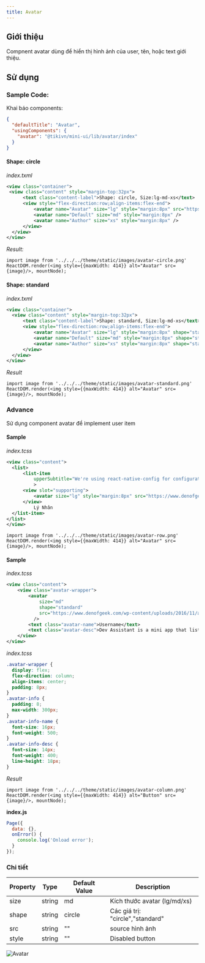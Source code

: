 ```yaml
---
title: Avatar
---
```


## Giới thiệu

Compnent avatar dùng để hiển thị hình ảnh của user, tên, hoặc text giới thiệu.

## Sử dụng

### Sample Code:

Khai báo components:

```json
{
  "defaultTitle": "Avatar",
  "usingComponents": {
    "avatar": "@tikivn/mini-ui/lib/avatar/index"
  }
}
```

#### Shape: circle

_index.txml_

```xml
<view class="container">
 <view class="content" style="margin-top:32px">
      <text class="content-label">Shape: circle, Size:lg-md-xs</text>
      <view style="flex-direction:row;align-items:flex-end">
          <avatar name="Avatar" size="lg" style="margin:8px" src="https://www.denofgeek.com/wp-content/uploads/2016/11/avatar-sequel.jpg"/>
          <avatar name="Default" size="md" style="margin:8px" />
          <avatar name="Author" size="xs" style="margin:8px" />
      </view>
  </view>
</view>
```

_Result:_

```__react
import image from '../../../theme/static/images/avatar-circle.png'
ReactDOM.render(<img style={{maxWidth: 414}} alt="Avatar" src={image}/>, mountNode);
```

#### Shape: standard

_index.txml_

```xml
<view class="container">
  <view class="content" style="margin-top:32px">
      <text class="content-label">Shape: standard, Size:lg-md-xs</text>
      <view style="flex-direction:row;align-items:flex-end">
          <avatar name="Avatar" size="lg" style="margin:8px" shape="standard" src="https://www.denofgeek.com/wp-content/uploads/2016/11/avatar-sequel.jpg"/>
          <avatar name="Default" size="md" style="margin:8px" shape="standard"/>
          <avatar name="Author" size="xs" style="margin:8px" shape="standard"/>
      </view>
  </view>
</view>
```

_Result_

```__react
import image from '../../../theme/static/images/avatar-standard.png'
ReactDOM.render(<img style={{maxWidth: 414}} alt="Avatar" src={image}/>, mountNode);
```

### Advance

Sử dụng component avatar để implement user item

#### Sample

_index.tcss_

```xml
<view class="content">
  <list>
      <list-item
          upperSubtitle="We're using react-native-config for configuration, so to make android work with config we need to add below line to android/app/build.gradle"
          >
      <view slot="supporting">
          <avatar size="lg" style="margin:8px" src="https://www.denofgeek.com/wp-content/uploads/2016/11/avatar-sequel.jpg"/>
      </view>
          Lý Nhân
  </list-item>
</list>
</view>
```

```__react
import image from '../../../theme/static/images/avatar-row.png'
ReactDOM.render(<img style={{maxWidth: 414}} alt="Avatar" src={image}/>, mountNode);
```

#### Sample

_index.tcss_

```xml
<view class="content">
    <view class="avatar-wrapper">
        <avatar
            size="md"
            shape="standard"
            src="https://www.denofgeek.com/wp-content/uploads/2016/11/avatar-sequel.jpg"
          />
        <text class="avatar-name">Username</text>
        <text class="avatar-desc">Dev Assistant is a mini app that lists all mini apps of a developer which are build on tiki-studio</text>
    </view>
</view>
```

_index.tcss_

```css
.avatar-wrapper {
  display: flex;
  flex-direction: column;
  align-items: center;
  padding: 8px;
}
.avatar-info {
  padding: 8;
  max-width: 300px;
}
.avatar-info-name {
  font-size: 16px;
  font-weight: 500;
}
.avatar-info-desc {
  font-size: 14px;
  font-weight: 400;
  line-height: 18px;
}
```

_Result_

```__react
import image from '../../../theme/static/images/avatar-column.png'
ReactDOM.render(<img style={{maxWidth: 414}} alt="Button" src={image}/>, mountNode);
```

**index.js**

```js
Page({
  data: {},
  onError() {
    console.log('Onload error');
  }
});
```

### Chi tiết

| Property | Type   | Default Value | Description                      |
| -------- | ------ | ------------- | -------------------------------- |
| size     | string | md            | Kích thước avatar (lg/md/xs)     |
| shape    | string | circle        | Các giá trị: "circle","standard" |
| src      | string | ""            | source hình ảnh                  |
| style    | string | ""            | Disabled button                  |

<img alt="Avatar" src="/img/avatar-full.png"/>
